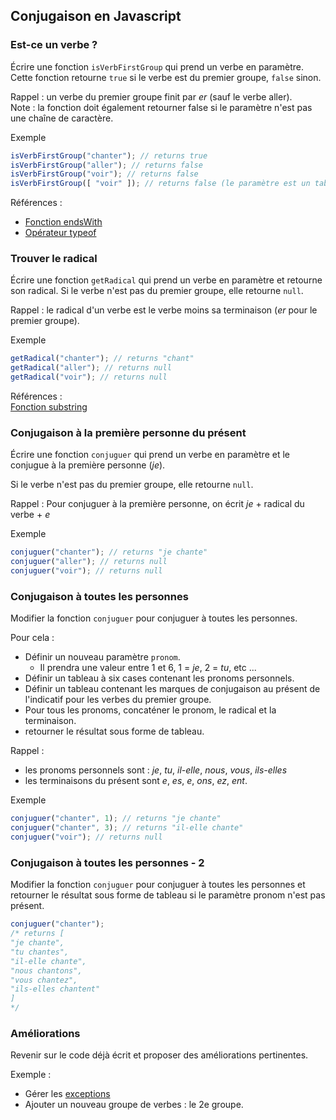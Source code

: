 ## Conjugaison en Javascript

### Est-ce un verbe ?
Écrire une fonction `isVerbFirstGroup` qui prend un verbe en paramètre.
Cette fonction retourne `true` si le verbe est du premier groupe, `false` sinon.

Rappel : un verbe du premier groupe finit par *er* (sauf le verbe aller).  
Note : la fonction doit également retourner false si le paramètre n'est pas une chaîne de caractère.

Exemple
```javascript
isVerbFirstGroup("chanter"); // returns true
isVerbFirstGroup("aller"); // returns false
isVerbFirstGroup("voir"); // returns false
isVerbFirstGroup([ "voir" ]); // returns false (le paramètre est un tableau).
```

Références :  
- [Fonction  endsWith](https://developer.mozilla.org/fr/docs/Web/JavaScript/Reference/Objets_globaux/String/endsWith)
- [Opérateur typeof](https://developer.mozilla.org/fr/docs/Web/JavaScript/Reference/Op%C3%A9rateurs/L_op%C3%A9rateur_typeof)

### Trouver le radical
Écrire une fonction `getRadical` qui prend un verbe en paramètre et retourne son radical.
Si le verbe n'est pas du premier groupe, elle retourne `null`.

Rappel : le radical d'un verbe est le verbe moins sa terminaison (*er* pour le premier groupe).

Exemple
```javascript
getRadical("chanter"); // returns "chant"
getRadical("aller"); // returns null
getRadical("voir"); // returns null
```

Références :  
[Fonction  substring](https://developer.mozilla.org/fr/docs/Web/JavaScript/Reference/Objets_globaux/String/substring)

### Conjugaison à la première personne du présent
Écrire une fonction `conjuguer` qui prend un verbe en paramètre et le conjugue à la première personne (*je*).

Si le verbe n'est pas du premier groupe, elle retourne `null`.

Rappel : Pour conjuguer à la première personne, on écrit *je* + radical du verbe + *e*

Exemple
```javascript
conjuguer("chanter"); // returns "je chante"
conjuguer("aller"); // returns null
conjuguer("voir"); // returns null
```

### Conjugaison à toutes les personnes
Modifier la fonction `conjuguer` pour conjuguer à toutes les personnes.

Pour cela :
- Définir un nouveau paramètre `pronom`.
  - Il prendra une valeur entre 1 et 6, 1 = *je*, 2 = *tu*, etc ...
- Définir un tableau à six cases contenant les pronoms personnels.
- Définir un tableau contenant les marques de conjugaison au présent de l'indicatif pour les verbes du premier groupe.
- Pour tous les pronoms, concaténer le pronom, le radical et la terminaison.
- retourner le résultat sous forme de tableau.


Rappel :
- les pronoms personnels sont : *je*, *tu*, *il-elle*, *nous*, *vous*, *ils-elles*
- les terminaisons du présent sont *e*, *es*, *e*, *ons*, *ez*, *ent*.

Exemple
```javascript
conjuguer("chanter", 1); // returns "je chante"
conjuguer("chanter", 3); // returns "il-elle chante"
conjuguer("voir"); // returns null
```

### Conjugaison à toutes les personnes - 2
Modifier la fonction `conjuguer` pour conjuguer à toutes les personnes et retourner le résultat sous forme de tableau si le paramètre pronom n'est pas présent.

```javascript
conjuguer("chanter");
/* returns [
"je chante",
"tu chantes",
"il-elle chante",
"nous chantons",
"vous chantez",
"ils-elles chantent"
]
*/
```


### Améliorations
Revenir sur le code déjà écrit et proposer des améliorations pertinentes.

Exemple :
- Gérer les [exceptions ](http://la-conjugaison.nouvelobs.com/regles/grammaire/les-verbes-du-1er-groupe-130.php)
- Ajouter un nouveau groupe de verbes : le 2e groupe.
